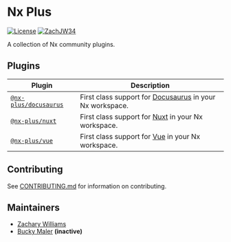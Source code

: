 # Nx Plus

[![License](https://img.shields.io/github/license/ZachJW34/nx-plus)](https://github.com/ZachJW34/nx-plus/blob/master/LICENSE)
[![ZachJW34](https://circleci.com/gh/ZachJW34/nx-plus.svg?style=shield)](https://app.circleci.com/pipelines/github/ZachJW34/nx-plus)

A collection of Nx community plugins.

## Plugins

| Plugin                                                                                   | Description                                                                           |
| ---------------------------------------------------------------------------------------- | ------------------------------------------------------------------------------------- |
| [`@nx-plus/docusaurus`](https://github.com/ZachJW34/nx-plus/tree/master/libs/docusaurus) | First class support for [Docusaurus](https://v2.docusaurus.io/) in your Nx workspace. |
| [`@nx-plus/nuxt`](https://github.com/ZachJW34/nx-plus/tree/master/libs/nuxt)             | First class support for [Nuxt](https://nuxtjs.org/) in your Nx workspace.             |
| [`@nx-plus/vue`](https://github.com/ZachJW34/nx-plus/tree/master/libs/vue)               | First class support for [Vue](https://vuejs.org/) in your Nx workspace.               |

## Contributing

See [CONTRIBUTING.md](https://github.com/ZachJW34/nx-plus/blob/master/CONTRIBUTING.md) for information on contributing.

## Maintainers

- [Zachary Williams](https://github.com/ZachJW34)
- [Bucky Maler](https://github.com/BuckyMaler) **(inactive)**
